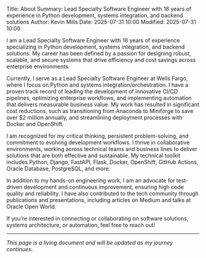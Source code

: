 Title: About
Summary: Lead Specialty Software Engineer with 18 years of experience in Python development, systems integration, and backend solutions
Author: Kevin Mills
Date: 2025-07-31 10:00
Modified: 2025-07-31 10:00

I am a Lead Specialty Software Engineer with 18 years of experience specializing in Python development, systems integration, and backend solutions. My career has been defined by a passion for designing robust, scalable, and secure systems that drive efficiency and cost savings across enterprise environments.

Currently, I serve as a Lead Specialty Software Engineer at Wells Fargo, where I focus on Python and systems integration/orchestration. I have a proven track record of leading the development of innovative CI/CD pipelines, optimizing enterprise workflows, and implementing automation that delivers measurable business value. My work has resulted in significant cost reductions, such as transitioning from Anaconda to Miniforge to save over $2 million annually, and streamlining deployment processes with Docker and OpenShift.

I am recognized for my critical thinking, persistent problem-solving, and commitment to evolving development workflows. I thrive in collaborative environments, working across technical teams and business lines to deliver solutions that are both effective and sustainable. My technical toolkit includes Python, Django, FastAPI, Flask, Docker, OpenShift, GitHub Actions, Oracle Database, PostgreSQL, and more.

In addition to my hands-on engineering work, I am an advocate for test-driven development and continuous improvement, ensuring high code quality and reliability. I have also contributed to the tech community through publications and presentations, including articles on Medium and talks at Oracle Open World.

If you’re interested in connecting or collaborating on software solutions, systems architecture, or automation, feel free to reach out!

---

*This page is a living document and will be updated as my journey continues.*